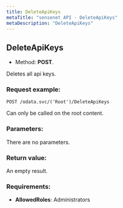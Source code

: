 ```yaml
---
title: DeleteApiKeys
metaTitle: "sensenet API - DeleteApiKeys"
metaDescription: "DeleteApiKeys"
---
```


## DeleteApiKeys
- Method: **POST**.

Deletes all api keys.

### Request example:

```
POST /odata.svc/('Root')/DeleteApiKeys
```
Can only be called on the root content.
### Parameters:
There are no parameters.

### Return value:
An empty result.

### Requirements:
- **AllowedRoles**: Administrators

